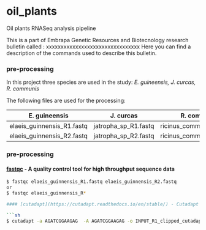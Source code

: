 # oil_plants
Oil plants RNASeq analysis pipeline

This is a part of Embrapa Genetic Resources and Biotecnology research bulletin called : xxxxxxxxxxxxxxxxxxxxxxxxxxxxxxxx
Here you can find a description of the commands used to describe this bulletin.

### pre-processing
In this project three species are used in the study: *E. guineensis, J. curcas, R. communis*

The following files are used for the processing:

E. guineensis | J. curcas | R. communis
------------ | ------------- | -------------
elaeis_guinnensis_R1.fastq | jatropha_sp_R1.fastq | ricinus_communis_R1.fastq| 
elaeis_guinnensis_R2.fastq | jatropha_sp_R2.fastq | ricinus_communis_R2.fastq



### pre-processing

#### [fastqc](https://www.bioinformatics.babraham.ac.uk/projects/fastqc/) - A quality control tool for high throughput sequence data 

```sh
$ fastqc elaeis_guinnensis_R1.fastq elaeis_guinnensis_R2.fastq
or
$ fastqc elaeis_guinnensis_R*

#### [cutadapt](https://cutadapt.readthedocs.io/en/stable/) - Cutadapt finds and removes adapter sequences, primers, poly-A tails and other types of unwanted sequence from your high-throughput sequencing reads.

```sh
$ cutadapt -a AGATCGGAAGAG  -A AGATCGGAAGAG -o INPUT_R1_clipped_cutadapt.fastq  -p INPUT_R2_clipped_cutadapt.fastq  -f fastq --minimum-length=16 INPUT_R1_clipped.fastq INPUT_R2_clipped.fastq
```
```
